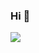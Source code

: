 ### Hi 👋

<div>

<img src="https://github-readme-stats.vercel.app/api?username=luckyAisen&theme=default&hide_title=true" />

</div>

<!--START_SECTION:waka-->
<!--END_SECTION:waka-->


